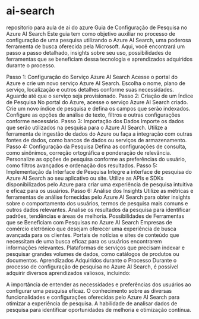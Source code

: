 # ai-search
repositorio para aula de ai do azure
Guia de Configuração de Pesquisa no Azure AI Search
Este guia tem como objetivo auxiliar no processo de configuração de uma pesquisa utilizando o Azure AI Search, uma poderosa ferramenta de busca oferecida pela Microsoft. Aqui, você encontrará um passo a passo detalhado, insights sobre seu uso, possibilidades de ferramentas que se beneficiam dessa tecnologia e aprendizados adquiridos durante o processo.

Passo 1: Configuração do Serviço Azure AI Search
Acesse o portal do Azure e crie um novo serviço Azure AI Search.
Escolha o nome, plano de serviço, localização e outros detalhes conforme suas necessidades.
Aguarde até que o serviço seja provisionado.
Passo 2: Criação de um Índice de Pesquisa
No portal do Azure, acesse o serviço Azure AI Search criado.
Crie um novo índice de pesquisa e defina os campos que serão indexados.
Configure as opções de análise de texto, filtros e outras configurações conforme necessário.
Passo 3: Importação dos Dados
Importe os dados que serão utilizados na pesquisa para o Azure AI Search.
Utilize a ferramenta de ingestão de dados do Azure ou faça a integração com outras fontes de dados, como bancos de dados ou serviços de armazenamento.
Passo 4: Configuração da Pesquisa
Defina as configurações de consulta, como sinônimos, correção ortográfica e ponderação de relevância.
Personalize as opções de pesquisa conforme as preferências do usuário, como filtros avançados e ordenação dos resultados.
Passo 5: Implementação da Interface de Pesquisa
Integre a interface de pesquisa do Azure AI Search ao seu aplicativo ou site.
Utilize as APIs e SDKs disponibilizados pelo Azure para criar uma experiência de pesquisa intuitiva e eficaz para os usuários.
Passo 6: Análise dos Insights
Utilize as métricas e ferramentas de análise fornecidas pelo Azure AI Search para obter insights sobre o comportamento dos usuários, termos de pesquisa mais comuns e outros dados relevantes.
Analise os resultados da pesquisa para identificar padrões, tendências e áreas de melhoria.
Possibilidades de Ferramentas que se Beneficiam com Pesquisas no Azure AI Search
Empresas de comércio eletrônico que desejam oferecer uma experiência de busca avançada para os clientes.
Portais de notícias e sites de conteúdo que necessitam de uma busca eficaz para os usuários encontrarem informações relevantes.
Plataformas de serviços que precisam indexar e pesquisar grandes volumes de dados, como catálogos de produtos ou documentos.
Aprendizados Adquiridos durante o Processo
Durante o processo de configuração de pesquisa no Azure AI Search, é possível adquirir diversos aprendizados valiosos, incluindo:

A importância de entender as necessidades e preferências dos usuários ao configurar uma pesquisa eficaz.
O conhecimento sobre as diversas funcionalidades e configurações oferecidas pelo Azure AI Search para otimizar a experiência de pesquisa.
A habilidade de analisar dados de pesquisa para identificar oportunidades de melhoria e otimização contínua.
